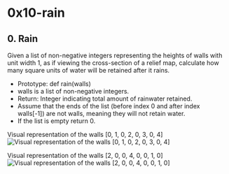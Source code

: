 # 0x10-rain

## 0. Rain
Given a list of non-negative integers representing the heights of walls with unit width 1, as if viewing the cross-section of a relief map, calculate how many square units of water will be retained after it rains.

- Prototype: def rain(walls)
- walls is a list of non-negative integers.
- Return: Integer indicating total amount of rainwater retained.
- Assume that the ends of the list (before index 0 and after index walls[-1]) are not walls, meaning they will not retain water.
- If the list is empty return 0.

Visual representation of the walls [0, 1, 0, 2, 0, 3, 0, 4]
![Visual representation of the walls [0, 1, 0, 2, 0, 3, 0, 4]](walls_1.png)

Visual representation of the walls [2, 0, 0, 4, 0, 0, 1, 0]
![Visual representation of the walls [2, 0, 0, 4, 0, 0, 1, 0]](walls_2.png)